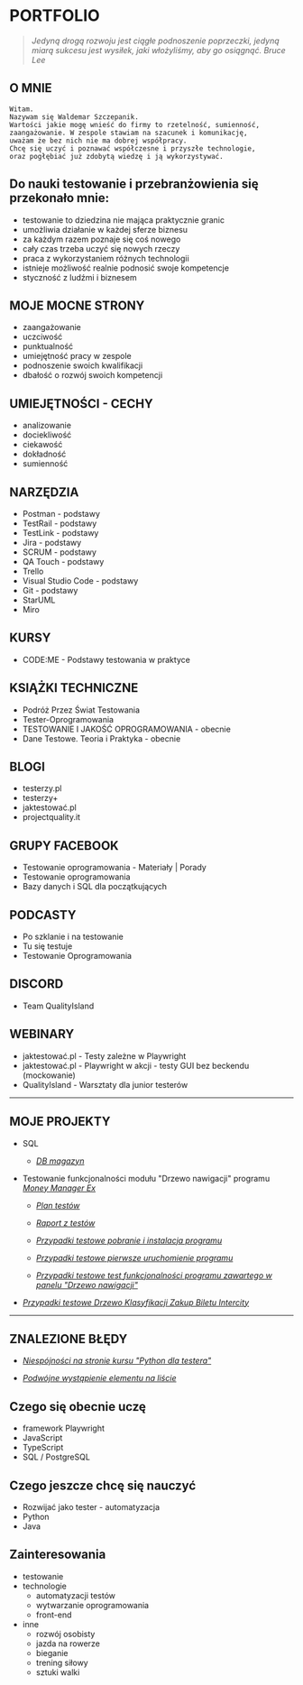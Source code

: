 # PORTFOLIO

>*Jedyną drogą rozwoju jest ciągłe podnoszenie poprzeczki,
    jedyną miarą sukcesu jest wysiłek, jaki włożyliśmy,
    aby go osiągnąć.
                    Bruce Lee*

## O MNIE

    Witam.
    Nazywam się Waldemar Szczepanik.
    Wartości jakie mogę wnieść do firmy to rzetelność, sumienność,
    zaangażowanie. W zespole stawiam na szacunek i komunikację,
    uważam że bez nich nie ma dobrej współpracy.
    Chcę się uczyć i poznawać współczesne i przyszłe technologie,
    oraz pogłębiać już zdobytą wiedzę i ją wykorzystywać.

## Do nauki testowanie i przebranżowienia się przekonało mnie:

- testowanie to dziedzina nie mająca praktycznie granic
- umożliwia działanie w każdej sferze biznesu
- za każdym razem poznaje się coś nowego
- cały czas trzeba uczyć się nowych rzeczy
- praca z wykorzystaniem różnych technologii
- istnieje możliwość realnie podnosić swoje kompetencje
- styczność z ludźmi i biznesem

## MOJE MOCNE STRONY

- zaangażowanie
- uczciwość
- punktualność
- umiejętność pracy w zespole
- podnoszenie swoich kwalifikacji
- dbałość o rozwój swoich kompetencji

## UMIEJĘTNOŚCI - CECHY

- analizowanie
- dociekliwość
- ciekawość
- dokładność
- sumienność

## NARZĘDZIA

- Postman - podstawy
- TestRail - podstawy
- TestLink - podstawy
- Jira - podstawy
- SCRUM - podstawy
- QA Touch - podstawy
- Trello
- Visual Studio Code - podstawy
- Git - podstawy
- StarUML
- Miro

## KURSY

- CODE:ME - Podstawy testowania w praktyce

## KSIĄŻKI TECHNICZNE

- Podróż Przez Świat Testowania
- Tester-Oprogramowania
- TESTOWANIE I JAKOŚĆ OPROGRAMOWANIA - obecnie
- Dane Testowe. Teoria i Praktyka - obecnie

## BLOGI

- testerzy.pl
- testerzy+
- jaktestować.pl
- projectquality.it

## GRUPY FACEBOOK

- Testowanie oprogramowania - Materiały | Porady
- Testowanie oprogramowania
- Bazy danych i SQL dla początkujących

## PODCASTY

- Po szklanie i na testowanie
- Tu się testuje
- Testowanie Oprogramowania

## DISCORD

- Team QualityIsland

## WEBINARY

- jaktestować.pl - Testy zależne w Playwright
- jaktestować.pl - Playwright w akcji - testy GUI bez beckendu
  (mockowanie)
- QualityIsland - Warsztaty dla junior testerów

---

## MOJE PROJEKTY

- SQL

  - _[DB magazyn](https://docs.google.com/document/d/1Do4jSPrEjDrLbsxUNqqQVm7llseh58H93mwNvyykE7k/edit?usp=sharing)_

- Testowanie funkcjonalności modułu "Drzewo nawigacji" programu _[Money Manager Ex](https://moneymanagerex.org/)_

  - _[Plan testów](https://docs.google.com/document/d/1wb1_kRhFqycpSflF7TOQeyNprdMG4Tr8gA0qnvj-pHI/edit?usp=sharing)_

  - _[Raport z testów](https://docs.google.com/document/d/1MBoqObqHLsO0XGS1Ec5sf7yFNnrDLAs2S2hXhCRkyWw/edit?usp=sharing)_

  - _[Przypadki testowe pobranie i instalacja programu](https://docs.google.com/spreadsheets/d/1a23RXabsZzhM0CJGHpmoCM7x9zAh_S0B/edit?usp=sharing&ouid=117864180996750139015&rtpof=true&sd=true)_

  - _[Przypadki testowe pierwsze uruchomienie programu](https://docs.google.com/spreadsheets/d/1kNELJJAJhe1tuEtaZaNXVnc-rNQV6YiP/edit?usp=sharing&ouid=117864180996750139015&rtpof=true&sd=true)_

  - _[Przypadki testowe test funkcjonalności programu zawartego w panelu "Drzewo nawigacji"](https://docs.google.com/spreadsheets/d/1fCw3moGbeBQlcjZoq1R6izYscCVf5U02/edit?usp=sharing&ouid=117864180996750139015&rtpof=true&sd=true)_

- _[Przypadki testowe Drzewo Klasyfikacji Zakup Biletu Intercity](https://drive.google.com/file/d/1IpC7xlDSHBE9Cbrd1XTOdTvL2PBfjhO3/view?usp=sharing)_

---

## ZNALEZIONE BŁĘDY

- _[Niespójności na stronie kursu "Python dla testera"](https://docs.google.com/document/d/1uES0cM0GyirPBG9jcqsTAHTSzli9-OhZ9LKP3vaoxhY/edit?usp=sharing)_

- _[Podwójne wystąpienie elementu na liście](https://docs.google.com/document/d/1TEn9ugZkXZxX60DVwEwVXJu71Ne8_GXeb7SaYHpmi7M/edit?usp=sharing)_

## Czego się obecnie uczę

- framework Playwright
- JavaScript
- TypeScript
- SQL / PostgreSQL

## Czego jeszcze chcę się nauczyć

- Rozwijać jako tester - automatyzacja
- Python
- Java

## Zainteresowania

- testowanie
- technologie
  - automatyzacji testów
  - wytwarzanie oprogramowania
  - front-end
- inne
  - rozwój osobisty
  - jazda na rowerze
  - bieganie
  - trening siłowy
  - sztuki walki









































































































































































































